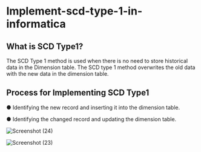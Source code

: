 # Implement-scd-type-1-in-informatica

## What is SCD Type1?
The SCD Type 1 method is used when there is no need to store historical data in the Dimension table. The SCD type 1 method overwrites the old data with the new data in the dimension table.

## Process for Implementing SCD Type1

● Identifying the new record and inserting it into the dimension table.

● Identifying the changed record and updating the dimension table.

![Screenshot (24)](https://user-images.githubusercontent.com/107995802/177050663-51d5bf76-300b-45cd-94da-c33fadc72dd1.png)


![Screenshot (23)](https://user-images.githubusercontent.com/107995802/177050669-74a3e78f-47bb-4d91-a55d-c05b00de4217.png)
